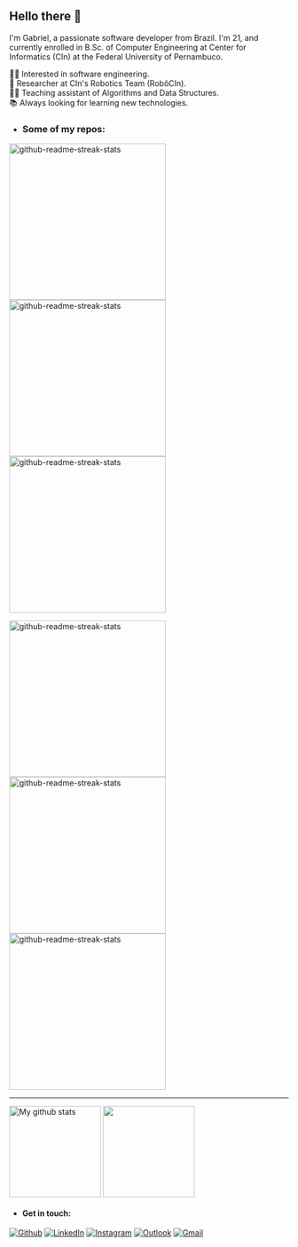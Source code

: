 ## Hello there 👋

I'm Gabriel, a passionate software developer from Brazil. I'm 21, and currently enrolled in B.Sc. of Computer Engineering at Center for Informatics (CIn) at the Federal University of Pernambuco.

:man_technologist: Interested in software engineering.   
:robot: Researcher at CIn's Robotics Team (RobôCIn).  
:man_teacher: Teaching assistant of Algorithms and Data Structures.  
:books: Always looking for learning new technologies.  

- ### Some of my repos:
<p float="left">
  <img width="282" src="https://denvercoder1-github-readme-stats.vercel.app/api/pin/?username=Gabriellopess&repo=GSheetAPI&theme=react&hide_border=false&show_icons=true"  alt="github-readme-streak-stats">
  
  <img width="282" src="https://denvercoder1-github-readme-stats.vercel.app/api/pin/?username=Gabriellopess&repo=csvLogUploader-backend&theme=react&hide_border=false&show_icons=true"  alt="github-readme-streak-stats">
  
  <img width="282" src="https://denvercoder1-github-readme-stats.vercel.app/api/pin/?username=Gabriellopess&repo=csvLogUploader-frontend&theme=react&hide_border=false&show_icons=true"  alt="github-readme-streak-stats">
</p>

<p float="left">
  <img width="282" src="https://denvercoder1-github-readme-stats.vercel.app/api/pin/?username=Gabriellopess&repo=ecommerceCRUD&theme=react&hide_border=false&show_icons=true"  alt="github-readme-streak-stats">
  
  <img width="282" src="https://denvercoder1-github-readme-stats.vercel.app/api/pin/?username=Gabriellopess&repo=Algorithms-DS&theme=react&hide_border=false&show_icons=true"   alt="github-readme-streak-stats">
  
  <img width="282" src="https://denvercoder1-github-readme-stats.vercel.app/api/pin/?username=Gabriellopess&repo=DRF-SimpleAPI&theme=react&hide_border=false&show_icons=true" alt="github-readme-streak-stats">
</p>

<hr/>

<p>
  <img align="center" height="165em" src="https://github-readme-stats.vercel.app/api?username=Gabriellopess&show_icons=true&include_all_commits=true&theme=react&hide_border=true" alt="My github stats" /> 
  
  <img align="center" height="165em" src="https://github-readme-stats.vercel.app/api/top-langs/?username=Gabriellopess&layout=compact&theme=react&hide_border=true" />
</p>

- #### Get in touch:
[<img alt="Github" src="https://img.shields.io/badge/GitHub-%2312100E.svg?&style=for-the-badge&logo=Github&logoColor=white" />](https://github.com/Gabriellopess)
[<img alt="LinkedIn" src="https://img.shields.io/badge/LinkedIn-0077B5?style=for-the-badge&logo=linkedin&logoColor=white" />](https://www.linkedin.com/in/gabriel-lopes1201/)
[<img alt="Instagram" src="https://img.shields.io/badge/Instagram-E4405F?style=for-the-badge&logo=instagram&logoColor=white" />](https://instagram.com/gabriel.lopes_s)
[<img alt="Outlook" src="https://img.shields.io/badge/Microsoft_Outlook-0078D4?style=for-the-badge&logo=microsoft-outlook&logoColor=white" />](mailto:biel_lopes@live.com)
[<img alt="Gmail" src="https://img.shields.io/badge/Gmail-D14836?style=for-the-badge&logo=gmail&logoColor=white" />](mailto:gls6@cin.ufpe.br)



<!-- <p float="left">
  <a href="https://instagram.com/gabriel.lopes_s" target="blank"><img align="center" src="https://raw.githubusercontent.com/rahuldkjain/github-profile-readme-generator/master/src/images/icons/Social/instagram.svg" alt="gabriel.lopes_s" height="30" width="30" margin-right="20px" /></a>
   <div> <a href="https://linkedin.com/in/gabriel-lopes1201" target="blank"><img align="center" src="https://raw.githubusercontent.com/rahuldkjain/github-profile-readme-generator/master/src/images/icons/Social/linked-in-alt.svg" alt="gabriel-lopes1201" height="30" width="30" /></a> </div>
</p>
 -->
